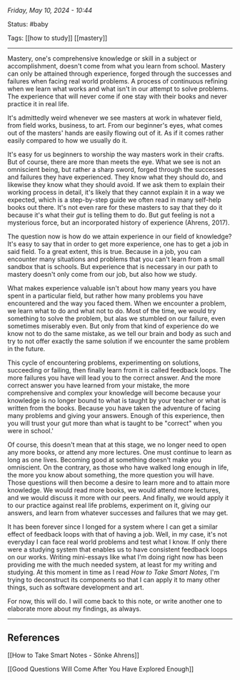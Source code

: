 
*Friday, May 10, 2024 - 10:44*

Status: #baby 

Tags: [[how to study]] [[mastery]] 

---

Mastery, one's comprehensive knowledge or skill in a subject or accomplishment, doesn't come from what you learn from school. Mastery can only be attained through experience, forged through the successes and failures when facing real world problems. A process of continuous refining when we learn what works and what isn't in our attempt to solve problems. The experience that will never come if one stay with their books and never practice it in real life.

It's admittedly weird whenever we see masters at work in whatever field, from field works, business, to art. From our beginner's eyes, what comes out of the masters' hands are easily flowing out of it. As if it comes rather easily compared to how we usually do it.

It's easy for us beginners to worship the way masters work in their crafts. But of course, there are more than meets the eye. What we see is not an omniscient being, but rather a sharp sword, forged through the successes and failures they have experienced. They know what they should do, and likewise they know what they should avoid. If we ask them to explain their working process in detail, it's likely that they cannot explain it in a way we expected, which is a step-by-step guide we often read in many self-help books out there. It's not even rare for these masters to say that they do it because it's what their *gut* is telling them to do. But gut feeling is not a mysterious force, but an incorporated history of experience (Ahrens, 2017).

The question now is how do we attain experience in our field of knowledge? It's easy to say that in order to get more experience, one has to get a job in said field. To a great extent, this is true. Because in a job, you can encounter many situations and problems that you can't learn from a small sandbox that is schools. But experience that is necessary in our path to mastery doesn't only come from our job, but also how we study.

What makes experience valuable isn't about how many years you have spent in a particular field, but rather how many problems you have encountered and the way you faced them. When we encounter a problem, we learn what to do and what not to do. Most of the time, we would try something to solve the problem, but alas we stumbled on our failure, even sometimes miserably even. But only from that kind of experience do we know not to do the same mistake, as we tell our brain and body as such and try to not offer exactly the same solution if we encounter the same problem in the future.

This cycle of encountering problems, experimenting on solutions, succeeding or failing, then finally learn from it is called feedback loops. The more failures you have will lead you to the correct answer. And the more correct answer you have learned from your mistake, the more comprehensive and complex your knowledge will become because your knowledge is no longer bound to what is taught by your teacher or what is written from the books. Because you have taken the adventure of facing many problems and giving your answers. Enough of this experience, then you will trust your gut more than what is taught to be "correct" when you were in school.'

Of course, this doesn't mean that at this stage, we no longer need to open any more books, or attend any more lectures. One must continue to learn as long as one lives. Becoming good at something doesn't make you omniscient. On the contrary, as those who have walked long enough in life, the more you know about something, the more question you will have. Those questions will then become a desire to learn more and to attain more knowledge. We would read more books, we would attend more lectures, and we would discuss it more with our peers. And finally, we would apply it to our practice against real life problems, experiment on it, giving our answers, and learn from whatever successes and failures that we may get.

It has been forever since I longed for a system where I can get a similar effect of feedback loops with that of having a job. Well, in my case, it's not everyday I can face real world problems and test what I know. If only there were a studying system that enables us to have consistent feedback loops on our works. Writing mini-essays like what I'm doing right now has been providing me with the much needed system, at least for my writing and studying. At this moment in time as I read *How to Take Smart Notes,* I'm trying to deconstruct its components so that I can apply it to many other things, such as software development and art.

For now, this will do. I will come back to this note, or write another one to elaborate more about my findings, as always.

---
## References

[[How to Take Smart Notes - Sönke Ahrens]]

[[Good Questions Will Come After You Have Explored Enough]]